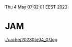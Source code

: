 Thu  4 May 07:02:01 EEST 2023
# JAM
<a href='./cache/202305/04_07.log'>./cache/202305/04_07.log</a>
